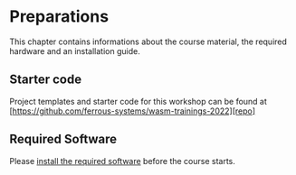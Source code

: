 # Preparations

This chapter contains informations about the course material, the required hardware and an installation guide.

## Starter code

Project templates and starter code for this workshop can be found at [https://github.com/ferrous-systems/wasm-trainings-2022][repo]

[repo]: https://github.com/ferrous-systems/wasm-trainings-2022

## Required Software

Please [install the required software](./setup.md) before the course starts.
